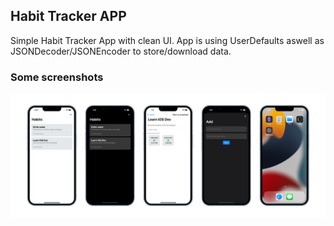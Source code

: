 ## Habit Tracker APP
Simple Habit Tracker App with clean UI. App is using UserDefaults aswell as JSONDecoder/JSONEncoder to store/download data.

### Some screenshots
![Habit Tracker](/images/habit-tracker.png)
